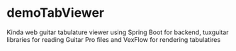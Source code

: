 # demoTabViewer
Kinda web guitar tabulature viewer using Spring Boot for backend, tuxguitar libraries for reading Guitar Pro files and VexFlow for rendering tabulatires
